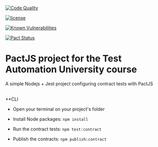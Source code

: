 [![Code Quality](https://www.code-inspector.com/project/4702/score/svg)](https://frontend.code-inspector.com/project/4702/dashboard)

[![license](https://img.shields.io/badge/license-MIT-green.svg)](https://github.com/rafaelaazevedo/tau-pact-nodejs-course/blob/master/LICENSE)

[![Known Vulnerabilities](https://snyk.io/test/github/rafaelaazevedo/tau-pact-nodejs-course/badge.svg?targetFile=package.json)](https://snyk.io/test/github/rafaelaazevedo/tau-pact-nodejs-course?targetFile=package.json)

[![Pact Status](https://azevedorafaela.pact.dius.com.au/pacts/provider/ClientProvider/consumer/ClientConsumer/latest/badge.svg)](https://azevedorafaela.pact.dius.com.au)

# PactJS project for the Test Automation University course

A simple Nodejs + Jest project configuring contract tests with PactJS
<br>
<br>

**CLI

- Open your terminal on your project's folder

- Install Node packages:
`npm install`

- Run the contract tests:
`npm test:contract`

- Publish the contracts:
`npm publish:contract`

